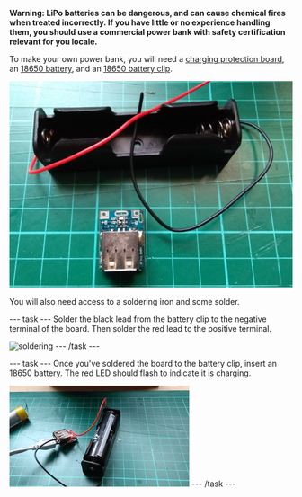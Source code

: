 **Warning: LiPo batteries can be dangerous, and can cause chemical fires when treated incorrectly. If you have little or no experience handling them, you should use a commercial power bank with safety certification relevant for you locale.**

To make your own power bank, you will need a [charging protection board](https://www.aliexpress.com/item/5V-Step-Up-Power-Module-Lithium-Battery-Charging-Protection-Board-Boost-Converter-LED-Display-USB-For/32845254042.html), an [18650 battery](https://www.aliexpress.com/item/18650-Battery-rechargeable-18650-26FM-for-flashlight-power-bank-ICR18650-26FM-2600mAh-3-6v-charge18650-rechargeable/32839060640.html), and an [18650 battery clip](https://www.aliexpress.com/item/New-Plastic-Black-18650-Battery-Holder-3-7V-Clip-Case-With-Wire-Lead-Battery-Storage-High/32731063438.html).

![components](images/components.jpg)

You will also need access to a soldering iron and some solder.

--- task ---
Solder the black lead from the battery clip to the negative terminal of the board. Then solder the red lead to the positive terminal.

![soldering](images/solder.gif)
--- /task ---

--- task ---
Once you've soldered the board to the battery clip, insert an 18650 battery. The red LED should flash to indicate it is charging.

![charging](images/charging.gif)
--- /task ---
